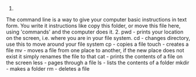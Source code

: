 1. 
The command line is a way to give your computer basic instructions in text form. You write it instructions like copy this folder, or move this file here, using 'commands' and the computer does it.
2. 
pwd - prints your location on the screen, i.e. where you are in your file system.
cd - changes directory, use this to move around your file system
cp - copies a file
touch - creates a file
mv - moves a file from one place to another, if the new place does not exist it simply renames the file to that
cat - prints the contents of a file on the screen
less - pages through a file
ls - lists the contents of a folder
mkdir - makes a folder
rm - deletes a file


